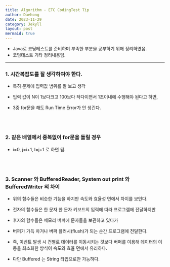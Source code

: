 ```yaml
---
title: Algorithm - ETC CodingTest Tip
author: Daehong
date: 2023-11-29
category: Jekyll
layout: post
mermaid: true
---
```


* Java로 코딩테스트를 준비하며 부족한 부분을 공부하기 위해 정리하였음.
* 코딩테스트 기타 정리내용임.

<hr>

### 1. 시간복잡도를 잘 생각하여야 한다.

 - 특히 문제에 입력값 범위를 잘 보고 생각
 
 - 입력 값이 N이 1보다크고 100보다 작다이면서 1초이내에 수행해야 된다고 하면,
 
 - 3중 for문을 해도 Run Time Error가 안 생긴다.

<br>
<br>

### 2. 같은 배열에서 중복없이 for문을 돌릴 경우

 -  i=0, j=i+1, l=j+1 로 하면 됨.

<br>
<br>

### 3. Scanner 와 BufferedReader,  System out print 와 BufferedWriter 의 차이

 - 위의 함수들은 비슷한 기능을 하지만 속도와 효율성 면에서 차이를 보인다.
 
 - 전자의 함수들은 한 문자 한 문자 키보드의 입력에 따라 프로그램에 전달하지만
 
 - 후자의 함수들은 메모리 버퍼에 문자들을 보관하고 있다가
 
 - 버퍼가 가득 차거나 버퍼 플러시(flush)가 되는 순간 프로그램에 전달한다.

 - 즉, 이벤트 발생 시 건별로 데이터를 이동시키는 것보다 버퍼를 이용해 데이터의 이동을 최소화한 방식이 속도와 효율 면에서 유리하다.
 
 - 다만 Buffered 는 String 타입으로만 가능하다.

<br>
<br>
<br>
<br>
<br>